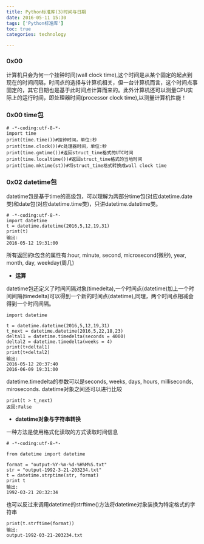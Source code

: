 ```yaml
---
title: Python标准库(3)时间与日期
date: 2016-05-11 15:30
tags: ['Python标准库']
toc: true
categories: technology

---
```

### 0x00
计算机只会为何一个挂钟时间(wall clock time),这个时间是从某个固定的起点到现在的时间间隔，时间点的选择与计算机相关，但一台计算机而言，这个时间点事固定的，其它日期也是基于此时间点计算而来的。此外计算机还可以测量CPU实际上的运行时间，即处理器时间(processor clock time),以测量计算机性能！

### 0x00 time包

```
# -*-coding:utf-8-*-
import time
print(time.time())#挂钟时间，单位:秒
print(time.clock())#c处理器时间，单位:秒
print(time.gmtime())#返回struct_time格式的UTC时间
print(time.localtime())#返回struct_time格式的当地时间
print(time.mktime(st))#将struct_time格式转换成wall clock time
```

### 0x02 datetime包

datetime包是基于time的高级包，可以理解为两部分time包(对应datetime.date类)和date包(对应datetime.time类)，只讲datetime.datetime类。

```
# -*-coding:utf-8-*-
import datetime
t = datetime.datetime(2016,5,12,19,31)
print(t)
输出:
2016-05-12 19:31:00
```
所有返回的t包含的属性有:hour, minute, second, microsecond(微秒), year, month, day, weekday(周几)

* __运算__

datetime包还定义了时间间隔对象(timedelta),一个时间点(datetime)加上一个时间间隔(timedelta)可以得到一个新的时间点(datetime),同理，两个时间点相减会得到一个时间间隔。

```
import datetime

t = datetime.datetime(2016,5,12,19,31)
t_next = datetime.datetime(2016,5,22,18,23)
deltal1 = datetime.timedelta(seconds = 4000)
deltal2 = datetime.timedelta(weeks = 4)
print(t+deltal1)
print(t+deltal2)
输出:
2016-05-12 20:37:40
2016-06-09 19:31:00
```
datetime.timedelta的参数可以是seconds, weeks, days, hours, milliseconds, miroseconds.
datetime对象之间还可以进行比较
```
print(t > t_next)
返回:False
```

* __datetime对象与字符串转换__

一种方法是使用格式化读取的方式读取时间信息
```
# -*-coding:utf-8-*-

from datetime import datetime

format = "output-%Y-%m-%d-%H%M%S.txt"
str = "output-1992-3-21-203234.txt"
t = datetime.strptime(str, format)
print t
输出:
1992-03-21 20:32:34
```
也可以反过来调用datetime的strftime()方法将datetime对象装换为特定格式的字符串
```
print(t.strftime(format))
输出:
output-1992-03-21-203234.txt
```


